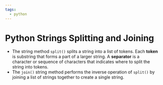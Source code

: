 ```yaml
---
tags:
  - python
---
```

 
# Python Strings Splitting and Joining
- The string method `split()` splits a string into a list of tokens. Each **token** is substring that forms a part of a larger string. A **separator** is a character or sequence of characters that indicates where to split the string into tokens.
- The `join()` string method performs the inverse operation of `split()` by joining a list of strings together to create a single string.



